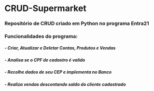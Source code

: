 # CRUD-Supermarket

### Repositório de CRUD criado em Python no programa Entra21 

### Funcionalidades do programa:

##### - Criar, Atualizar e Deletar Contas, Produtos e Vendas

##### - Analisa se o CPF de cadastro é valido

##### - Recolhe dados de seu CEP e implementa no Banco 

##### - Realiza vendas descontando saldo do cliente cadastrado
